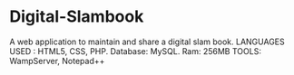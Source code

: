 # Digital-Slambook
A web application to maintain and share a digital slam book.
 LANGUAGES USED : HTML5, CSS, PHP.
 Database: MySQL.
 Ram: 256MB 
 TOOLS: WampServer, Notepad++ 
